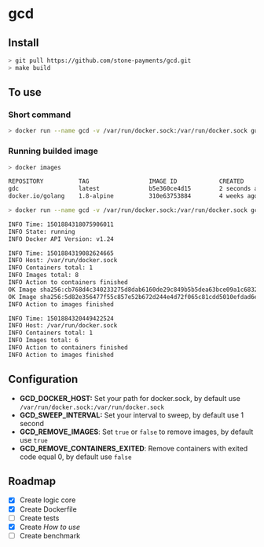 # gcd

## Install

```bash
> git pull https://github.com/stone-payments/gcd.git
> make build
```

## To use

### Short command
```bash
> docker run --name gcd -v /var/run/docker.sock:/var/run/docker.sock guiferpa/gcd
```
### Running builded image
```bash
> docker images

REPOSITORY          TAG                 IMAGE ID            CREATED             SIZE
gdc                 latest              b5e360ce4d15        2 seconds ago       270 MB
docker.io/golang    1.8-alpine          310e63753884        4 weeks ago         257 MB

> docker run --name gcd -v /var/run/docker.sock:/var/run/docker.sock gcd

INFO Time: 1501884318075906011
INFO State: running
INFO Docker API Version: v1.24

INFO Time: 1501884319082624665
INFO Host: /var/run/docker.sock
INFO Containers total: 1
INFO Images total: 8
INFO Action to containers finished
OK Image sha256:cb768d4c340233275d8dab6160de29c849b5b5dea63bce09a1c683205a75d855 removed successful
OK Image sha256:5d82e356477f55c857e52b672d244e4d72f065c81cdd5010efdad6eb26ea5088 removed successful
INFO Action to images finished

INFO Time: 1501884320449422524
INFO Host: /var/run/docker.sock
INFO Containers total: 1
INFO Images total: 6
INFO Action to containers finished
INFO Action to images finished

```

## Configuration

- __GCD_DOCKER_HOST:__ Set your path for docker.sock, by default use `/var/run/docker.sock:/var/run/docker.sock`
- __GCD_SWEEP_INTERVAL:__ Set your interval to sweep, by default use 1 second
- __GCD_REMOVE_IMAGES__: Set `true` or `false` to remove images, by default use `true`
- __GCD_REMOVE_CONTAINERS_EXITED__: Remove containers with exited code equal 0, by default use `false`

## Roadmap

- [x] Create logic core
- [x] Create Dockerfile
- [ ] Create tests
- [x] Create _How to use_
- [ ] Create benchmark
